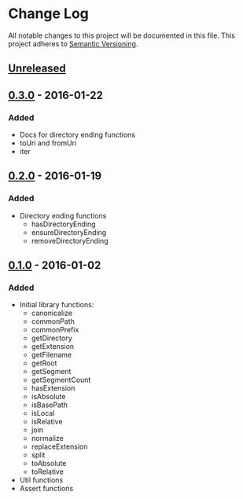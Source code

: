 # Change Log
All notable changes to this project will be documented in this file.
This project adheres to [Semantic Versioning](http://semver.org/).

## [Unreleased]

## [0.3.0] - 2016-01-22
### Added
- Docs for directory ending functions
- toUri and fromUri
- iter

## [0.2.0] - 2016-01-19
### Added
- Directory ending functions
  * hasDirectoryEnding
  * ensureDirectoryEnding
  * removeDirectoryEnding

## [0.1.0] - 2016-01-02
### Added
- Initial library functions:
  * canonicalize
  * commonPath
  * commonPrefix
  * getDirectory
  * getExtension
  * getFilename
  * getRoot
  * getSegment
  * getSegmentCount
  * hasExtension
  * isAbsolute
  * isBasePath
  * isLocal
  * isRelative
  * join
  * normalize
  * replaceExtension
  * split
  * toAbsolute
  * toRelative
- Util functions
- Assert functions

[Unreleased]: https://github.com/oss6/path-util/compare/v0.3.0...HEAD
[0.3.0]: https://github.com/oss6/path-util/releases/tag/v0.3.0
[0.2.0]: https://github.com/oss6/path-util/releases/tag/v0.2.0
[0.1.0]: https://github.com/oss6/path-util/releases/tag/v0.1.0
